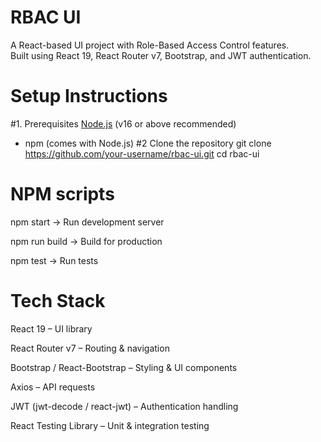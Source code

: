 # RBAC UI
A React-based UI project with Role-Based Access Control features.  
Built using React 19, React Router v7, Bootstrap, and JWT authentication.

# Setup Instructions

#1. Prerequisites
 [Node.js](https://nodejs.org/) (v16 or above recommended)  
- npm (comes with Node.js)
#2 Clone the repository
git clone https://github.com/your-username/rbac-ui.git
cd rbac-ui

# NPM scripts
npm start → Run development server

npm run build → Build for production

npm test → Run tests

# Tech Stack

React 19 – UI library

React Router v7 – Routing & navigation

Bootstrap / React-Bootstrap – Styling & UI components

Axios – API requests

JWT (jwt-decode / react-jwt) – Authentication handling

React Testing Library – Unit & integration testing
